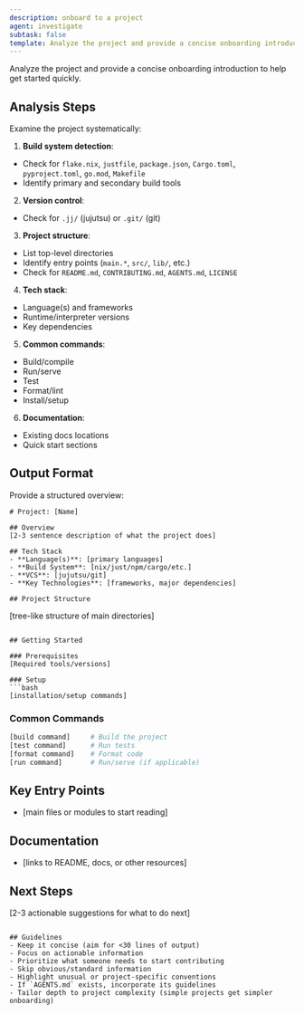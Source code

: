 ```yaml
---
description: onboard to a project
agent: investigate
subtask: false
template: Analyze the project and provide a concise onboarding introduction to help get started quickly.
---
```


Analyze the project and provide a concise onboarding introduction to help get started quickly.

## Analysis Steps

Examine the project systematically:

1. **Build system detection**:

- Check for `flake.nix`, `justfile`, `package.json`, `Cargo.toml`, `pyproject.toml`, `go.mod`, `Makefile`
- Identify primary and secondary build tools

2. **Version control**:

- Check for `.jj/` (jujutsu) or `.git/` (git)

3. **Project structure**:

- List top-level directories
- Identify entry points (`main.*`, `src/`, `lib/`, etc.)
- Check for `README.md`, `CONTRIBUTING.md`, `AGENTS.md`, `LICENSE`

4. **Tech stack**:

- Language(s) and frameworks
- Runtime/interpreter versions
- Key dependencies

5. **Common commands**:

- Build/compile
- Run/serve
- Test
- Format/lint
- Install/setup

6. **Documentation**:

- Existing docs locations
- Quick start sections

## Output Format

Provide a structured overview:

```
# Project: [Name]

## Overview
[2-3 sentence description of what the project does]

## Tech Stack
- **Language(s)**: [primary languages]
- **Build System**: [nix/just/npm/cargo/etc.]
- **VCS**: [jujutsu/git]
- **Key Technologies**: [frameworks, major dependencies]

## Project Structure
```

[tree-like structure of main directories]

````

## Getting Started

### Prerequisites
[Required tools/versions]

### Setup
```bash
[installation/setup commands]
````

### Common Commands

```bash
[build command]     # Build the project
[test command]      # Run tests
[format command]    # Format code
[run command]       # Run/serve (if applicable)
```

## Key Entry Points

- [main files or modules to start reading]

## Documentation

- [links to README, docs, or other resources]

## Next Steps

[2-3 actionable suggestions for what to do next]

```

## Guidelines
- Keep it concise (aim for <30 lines of output)
- Focus on actionable information
- Prioritize what someone needs to start contributing
- Skip obvious/standard information
- Highlight unusual or project-specific conventions
- If `AGENTS.md` exists, incorporate its guidelines
- Tailor depth to project complexity (simple projects get simpler onboarding)
```
